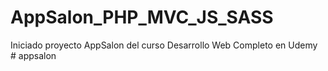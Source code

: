 # AppSalon_PHP_MVC_JS_SASS

Iniciado proyecto AppSalon del curso Desarrollo Web Completo en Udemy
#   a p p s a l o n  
 